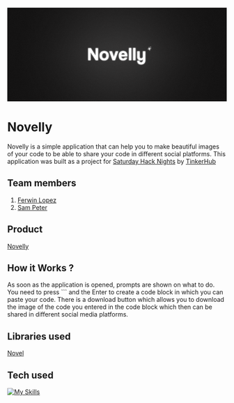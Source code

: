 ![Novelly Frame](./rdme%20img/novelly.png)


# Novelly
Novelly is a simple application that can help you to make beautiful images of your code to be able to share your code in different social platforms.
This application was built as a project for [Saturday Hack Nights](https://hacknight.tinkerhub.org) by [TinkerHub](https://join.tinkerhub.org) 

## Team members
1. [Ferwin Lopez](https://github.com/Fer-Win)
2. [Sam Peter](https://github.com/samthe030201)
## Product 
[Novelly](https://novelly-navy.vercel.app)
## How it Works ?
As soon as the application is opened, prompts are shown on what to do. You need to press ``` and the Enter to create a code block in which you can paste your code.
There is a download button which allows you to download the image of the code you entered in the code block which then can be shared in different social media platforms.
## Libraries used
[Novel](https://novel.sh)
## Tech used
[![My Skills](https://skills.thijs.gg/icons?i=html,tailwind,js,react,vite)](https://skills.thijs.gg)